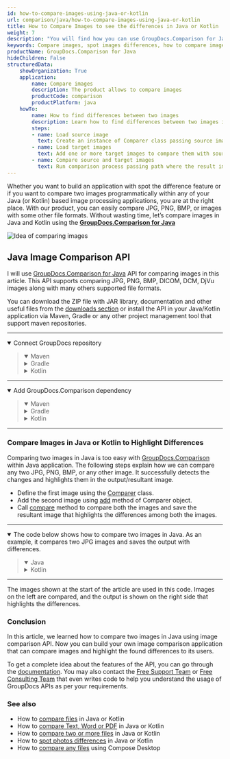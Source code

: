 ```yaml
---
id: how-to-compare-images-using-java-or-kotlin
url: comparison/java/how-to-compare-images-using-java-or-kotlin
title: How to Compare Images to see the differences in Java or Kotlin
weight: 7
description: "You will find how you can use GroupDocs.Comparison for Java inside your production when comparing images to see the differences. Look at file comparison sensitivity configuration and other use cases of the GroupDocs.Comparison API"
keywords: Compare images, spot images differences, how to compare images in Java, Kotlin
productName: GroupDocs.Comparison for Java
hideChildren: False
structuredData:
    showOrganization: True
    application:
        name: Compare images
        description: The product allows to compare images
        productCode: comparison
        productPlatform: java
    howTo:
        name: How to find differences between two images
        description: Learn how to find differences between two images in Java or Kotlin project
        steps:
        - name: Load source image
          text: Create an instance of Comparer class passing source image as a constructor parameter
        - name: Load target images
          text: Add one or more target images to compare them with source one
        - name: Compare source and target images
          text: Run comparison process passing path where the result image should be saved
---
```

Whether you want to build an application with spot the difference feature or if you want to compare two images programmatically within any of your Java (or Kotlin) based image processing applications, you are at the right place. With our product, you can easily compare JPG, PNG, BMP, or images with some other file formats. Without wasting time, let’s compare images in Java and Kotlin using the **[GroupDocs.Comparison for Java](https://products.groupdocs.com/comparison/java)**

![Idea of comparing images](comparison/java/images/how-to-compare-images.png)

## Java Image Comparison API

I will use [GroupDocs.Comparison for Java](https://products.groupdocs.com/comparison/java) API for comparing images in this article. This API supports comparing JPG, PNG, BMP, DICOM, DCM, DjVu images along with many others supported file formats.

You can download the ZIP file with JAR library, documentation and other useful files from the [downloads section](https://downloads.groupdocs.com/comparison/java) or install the API in your Java/Kotlin application via Maven, Gradle or any other project management tool that support maven repositories.

---

<details open><summary>Connect GroupDocs repository</summary><blockquote>
<details open><summary>Maven</summary>

<script src="https://gist.github.com/groupdocs-comparison-gists/9de00b81ae5dd326fc85fecb5c1220a6.js"></script>

</details>
<details><summary>Gradle</summary>

<script src="https://gist.github.com/groupdocs-comparison-gists/15f77ae825f310acd9cad555dcea0019.js"></script>

</details>
<details><summary>Kotlin</summary>

<script src="https://gist.github.com/groupdocs-comparison-gists/ad7ad48d4e7f9f60e858c7ba546f3745.js"></script>

</details>
</blockquote></details>

---

<details open><summary>Add GroupDocs.Comparison dependency</summary><blockquote>
<details open><summary>Maven</summary>

<script src="https://gist.github.com/groupdocs-comparison-gists/f4d8f0b56d1dfa24dea18c68cd9d8001.js"></script>

</details>
<details><summary>Gradle</summary>

<script src="https://gist.github.com/groupdocs-comparison-gists/b760d58061daa45d9b211e2701aa52b5.js"></script>

</details>
<details><summary>Kotlin</summary>

<script src="https://gist.github.com/groupdocs-comparison-gists/b20a9f70c3442ca586a95b00a778a464.js"></script>

</details>
</blockquote></details>

---

### Compare Images in Java or Kotlin to Highlight Differences

Comparing two images in Java is too easy with [GroupDocs.Comparison](https://products.groupdocs.com/comparison) within Java application. The following steps explain how we can compare any two JPG, PNG, BMP, or any other image. It successfully detects the changes and highlights them in the output/resultant image.

* Define the first image using the [Comparer](https://apireference.groupdocs.com/comparison/java/com.groupdocs.comparison/Comparer) class.
* Add the second image using [add](https://apireference.groupdocs.com/comparison/java/com.groupdocs.comparison/Comparer#add(java.io.InputStream...)) method of Comparer object.
* Call [compare](https://apireference.groupdocs.com/comparison/java/com.groupdocs.comparison/Comparer#compare(java.io.OutputStream)) method to compare both the images and save the resultant image that highlights the differences among both the images.

---

<details open><summary>The code below shows how to compare two images in Java. As an example, it compares two JPG images and saves the output with differences.</summary><blockquote>
<details open><summary>Java</summary>

<script src="https://gist.github.com/groupdocs-comparison-gists/a95fbd4fb36fc8bf201e3a187a637750.js"></script>

</details>

<details><summary>Kotlin</summary>

<script src="https://gist.github.com/groupdocs-comparison-gists/bebea06fbaf649b6582ea86967994193.js"></script>

</details>
</blockquote></details>

---

The images shown at the start of the article are used in this code. Images on the left are compared, and the output is shown on the right side that highlights the differences.

### Conclusion
In this article, we learned how to compare two images in Java using image comparison API. Now you can build your own image comparison application that can compare images and highlight the found differences to its users.

To get a complete idea about the features of the API, you can go through the [documentation](https://docs.groupdocs.com/comparison/java). You may also contact the [Free Support Team](https://forum.groupdocs.com/c/comparison) or [Free Consulting Team](https://groupdocs-free-consulting.github.io) that even writes code to help you understand the usage of GroupDocs APIs as per your requirements.

### See also

* How to [compare files](/comparison/java/how-to-compare-files-in-java-or-kotlin) in Java or Kotlin
* How to [compare Text, Word or PDF](/comparison/java/how-to-compare-text-word-pdf-in-java-or-kotlin) in Java or Kotlin
* How to [compare two or more files](/comparison/java/how-to-compare-two-or-more-files-in-java-or-kotlin) in Java or Kotlin
* How to [spot photos differences](/comparison/java/how-to-spot-photos-differences-in-java-or-kotlin) in Java or Kotlin
* How to [compare any files](/comparison/java/how-to-compare-any-files-using-compose-desktop) using Compose Desktop